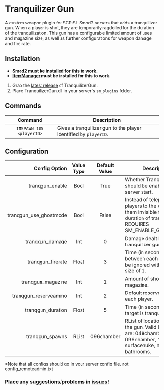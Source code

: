 # Tranquilizer Gun
A custom weapon plugin for SCP:SL Smod2 servers that adds a tranquilizer gun. When a player is shot, they are temporarily ragdolled for the duration of the tranquilization. This gun has a configurable limited amount of uses and magazine size, as well as further configurations for weapon damage and fire rate.

## Installation
* **[Smod2](https://github.com/Grover-c13/Smod2) must be installed for this to work.**
* **[ItemManager](https://github.com/probe4aiur/ItemManager) must be installed for this to work.**

1. Grab the [latest release](https://github.com/NeonWizard/SCP-SCPSwap/releases/latest) of TranquilizerGun.
2. Place TranquilizerGun.dll in your server's `sm_plugins` folder.

## Commands
Command | Description
:---: | ---
`IMSPAWN 105 <playerID>` | Gives a tranquilizer gun to the player identified by `playerID`.

## Configuration
Config Option | Value Type | Default Value | Description
---: | :---: | :---: | ---
tranqgun_enable | Bool | True | Whether TranquilizerGun should be enabled on server start.
tranqgun_use_ghostmode | Bool | False | Instead of teleporting players to the void, make them invisible for the duration of tranquilization. REQUIRES SM_ENABLE_GHOSTMODE
tranqgun_damage | Int | 0 | Damage dealt by the tranquilizer gun.
tranqgun_firerate | Float | 3 | Time (in seconds) between each shot. Can be ignored with magazine size of 1.
tranqgun_magazine | Int | 1 | Amount of shots per magazine.
tranqgun_reserveammo | Int | 2 | Default reserve ammo for each player.
tranqgun_duration | Float | 5 | Time (in seconds) the target is tranquilized for.
tranqgun_spawns | RList | 096chamber | RList of locations to spawn the gun. Valid locations are: 049chamber, 096chamber, 173armory, surfacenuke, nuke, bathrooms.

*Note that all configs should go in your server config file, not config_remoteadmin.txt

### Place any suggestions/problems in [issues](https://github.com/NeonWizard/SCP-TranquilizerGun/issues)!
